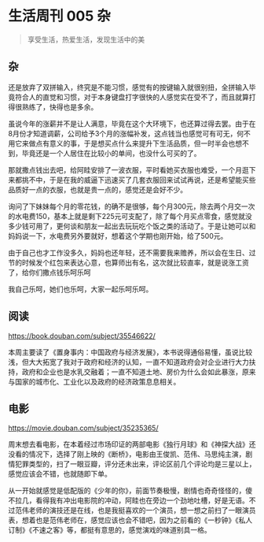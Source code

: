 # 生活周刊 005 杂

> 享受生活，热爱生活，发现生活中的美

## 杂
还是放弃了双拼输入，终究是不能习惯，感觉有的按键输入就很别扭，全拼输入毕竟符合人的直觉和习惯，对于本身键盘打字很快的人感觉实在受不了，而且就算打得很熟练了，快得也是多余。

虽说今年的涨薪并不是让人满意，毕竟在这个大环境下，也还算过得去罢。由于在8月份才知道调薪，公司给予3个月的涨幅补发，这点钱当也感觉可有可无，何不用它来做点有意义的事，于是想买点什么来提升下生活品质，但一时半会也想不到，毕竟还是一个人居住在比较小的单间，也没什么可买的了。

那就撒点钱出去吧，给阿眭安排了一波衣服，平时看她买衣服也难受，一个月逛下来都挑不中，于是在我的威逼下迅速买了几套衣服回来试试再说，还是希望能买些品质好一点的衣服，也就是贵一点的，感觉还是会好不少。

询问了下妹妹每个月的零花钱，的确不是很够，每个月300元，除去两个月交一次的水电费150，基本上就是剩下225元可支配了，除了每个月买点零食，感觉就没多少钱可用了，更何谈和朋友一起出去玩玩吃个饭之类的活动了。于是让她可以和妈妈说一下，水电费另外要就好，想着这个学期也刚开始，给了500元。

由于自己也才工作没多久，妈妈也还年轻，还不需要我来赡养，所以会在生日、过节的时候发个红包来表达心意，也算师出有名，这次就比较直率，就是说涨工资了，给你们撒点钱乐呵乐呵

我自己乐呵，她们也乐呵，大家一起乐呵乐呵。

## 阅读
<https://book.douban.com/subject/35546622/>

本周主要读了《置身事内：中国政府与经济发展》，本书说得通俗易懂，虽说比较浅，但大大拓宽了我对于政府和经济的认知，一直不知道政府会对企业进行大力扶持，政府和企业也是水乳交融着；一直不知道土地、房价为什么会如此暴涨，原来与国家的城市化、工业化以及政府的经济政策息息相关。

## 电影
<https://movie.douban.com/subject/35235365/>

周末想去看电影，在本着经过市场印证的两部电影《独行月球》和《神探大战》还没看的情况下，选择了刚上映的《断桥》，电影由王俊凯、范伟、马思纯主演，剧情犯罪类型的，扫了一眼豆瓣，评分还未出来，评论区前几个评论均是三星以上，感觉应该会不错，也就随即下单。

从一开始就感觉是低配版的《少年的你》，前面节奏极慢，剧情也奇奇怪怪的，傻不拉几，看得我有冲出电影院的冲动，阿眭也在旁边一个劲地吐槽，好是无语。不过范伟老师的演技还是在线，也是我挺喜欢的一个演员，想一想之前扫了一眼演员表，想着也是范伟老师在，感觉应该也会不错吧，因为之前看的《一秒钟》《私人订制》《不速之客》等，都挺有意思的，感觉演戏的味道别具一格。
